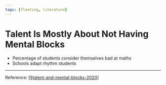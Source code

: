 ```yaml
---
tags: [fleeting, literature]
---
```


# Talent Is Mostly About Not Having Mental Blocks

- Percentage of students consider themselves bad at maths
- Schools adapt rhythm students

---

Reference: [[§talent-and-mental-blocks-2020]]

[//begin]: # "Autogenerated link references for markdown compatibility"
[§talent-and-mental-blocks-2020]: §talent-and-mental-blocks-2020 "Talent and Mental Blocks (2020)"
[//end]: # "Autogenerated link references"

